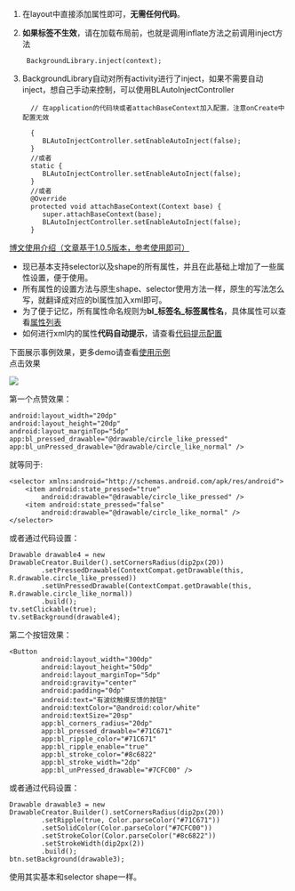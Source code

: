 1. 在layout中直接添加属性即可，**无需任何代码**。
2. **如果标签不生效**，请在加载布局前，也就是调用inflate方法之前调用inject方法  
   
        BackgroundLibrary.inject(context);  

3. BackgroundLibrary自动对所有activity进行了inject，如果不需要自动inject，想自己手动来控制，可以使用BLAutoInjectController  
   
         // 在application的代码块或者attachBaseContext加入配置，注意onCreate中配置无效  
    
         {  
            BLAutoInjectController.setEnableAutoInject(false);  
         }  
         //或者  
         static {  
            BLAutoInjectController.setEnableAutoInject(false);  
         }  
         //或者  
         @Override  
         protected void attachBaseContext(Context base) {  
            super.attachBaseContext(base);  
            BLAutoInjectController.setEnableAutoInject(false);  
         }

[博文使用介绍（文章基于1.0.5版本，参考使用即可）](https://github.com/JavaNoober/BackgroundLibrary/blob/master/%E4%BD%BF%E7%94%A8%E4%BB%8B%E7%BB%8D.md)  

- 现已基本支持selector以及shape的所有属性，并且在此基础上增加了一些属性设置，便于使用。  
- 所有属性的设置方法与原生shape、selector使用方法一样，原生的写法怎么写，就翻译成对应的bl属性加入xml即可。
- 为了便于记忆，所有属性命名规则为**bl_标签名_标签属性名**，具体属性可以查看[属性列表](https://github.com/JavaNoober/BackgroundLibrary/wiki/4%E3%80%81%E6%89%80%E6%9C%89%E7%9A%84bl%E5%85%B7%E4%BD%93%E5%B1%9E%E6%80%A7)
- 如何进行xml内的属性**代码自动提示**，请查看[代码提示配置](https://github.com/JavaNoober/BackgroundLibrary/wiki/7%E3%80%81%E5%A6%82%E4%BD%95%E8%BF%9B%E8%A1%8C%E4%BB%A3%E7%A0%81%E6%8F%90%E7%A4%BA)


下面展示事例效果，更多demo请查看[使用示例](https://github.com/JavaNoober/BackgroundLibrary/wiki/3%E3%80%81%E4%BD%BF%E7%94%A8%E7%A4%BA%E4%BE%8B)  
点击效果

![](https://user-gold-cdn.xitu.io/2018/9/12/165ce0e7226b6e05?w=264&h=68&f=gif&s=293851)

第一个点赞效果：

    android:layout_width="20dp"
    android:layout_height="20dp"
    android:layout_marginTop="5dp"
    app:bl_pressed_drawable="@drawable/circle_like_pressed"
    app:bl_unPressed_drawable="@drawable/circle_like_normal" />
    
就等同于:  

    <selector xmlns:android="http://schemas.android.com/apk/res/android">
        <item android:state_pressed="true"
            android:drawable="@drawable/circle_like_pressed" />
        <item android:state_pressed="false"
            android:drawable="@drawable/circle_like_normal" />
    </selector>
    

或者通过代码设置：

    Drawable drawable4 = new DrawableCreator.Builder().setCornersRadius(dip2px(20))
            .setPressedDrawable(ContextCompat.getDrawable(this, R.drawable.circle_like_pressed))
            .setUnPressedDrawable(ContextCompat.getDrawable(this, R.drawable.circle_like_normal))
            .build();
    tv.setClickable(true);
    tv.setBackground(drawable4);   
    
第二个按钮效果：

    <Button
            android:layout_width="300dp"
            android:layout_height="50dp"
            android:layout_marginTop="5dp"
            android:gravity="center"
            android:padding="0dp"
            android:text="有波纹触摸反馈的按钮"
            android:textColor="@android:color/white"
            android:textSize="20sp"
            app:bl_corners_radius="20dp"
            app:bl_pressed_drawable="#71C671"
            app:bl_ripple_color="#71C671"
            app:bl_ripple_enable="true"
            app:bl_stroke_color="#8c6822"
            app:bl_stroke_width="2dp"
            app:bl_unPressed_drawable="#7CFC00" />

或者通过代码设置：

    Drawable drawable3 = new DrawableCreator.Builder().setCornersRadius(dip2px(20))
            .setRipple(true, Color.parseColor("#71C671"))
            .setSolidColor(Color.parseColor("#7CFC00"))
            .setStrokeColor(Color.parseColor("#8c6822"))
            .setStrokeWidth(dip2px(2))
            .build();
    btn.setBackground(drawable3);

使用其实基本和selector shape一样。